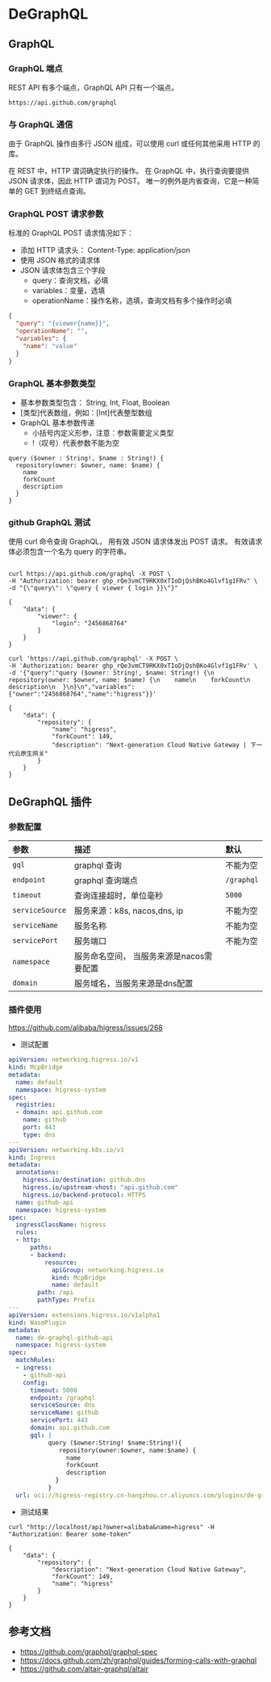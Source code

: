 # DeGraphQL

## GraphQL 

### GraphQL 端点

REST API 有多个端点，GraphQL API 只有一个端点。

```shell
https://api.github.com/graphql
```
### 与 GraphQL 通信

由于 GraphQL 操作由多行 JSON 组成，可以使用 curl 或任何其他采用 HTTP 的库。

在 REST 中，HTTP 谓词确定执行的操作。 在 GraphQL 中，执行查询要提供 JSON 请求体，因此 HTTP 谓词为 POST。 唯一的例外是内省查询，它是一种简单的 GET 到终结点查询。

### GraphQL POST 请求参数

标准的 GraphQL POST 请求情况如下：

- 添加 HTTP 请求头： Content-Type: application/json
- 使用 JSON 格式的请求体
- JSON 请求体包含三个字段
  - query：查询文档，必填
  - variables：变量，选填
  - operationName：操作名称，选填，查询文档有多个操作时必填

```json
{
  "query": "{viewer{name}}",
  "operationName": "",
  "variables": {
    "name": "value"
  }
}
```

### GraphQL 基本参数类型

- 基本参数类型包含： String, Int, Float, Boolean
- [类型]代表数组，例如：[Int]代表整型数组
- GraphQL 基本参数传递
  - 小括号内定义形参，注意：参数需要定义类型
  - !（叹号）代表参数不能为空

```shell
query ($owner : String!, $name : String!) {
  repository(owner: $owner, name: $name) {
    name
    forkCount
    description
  }
}
```


### github GraphQL 测试

使用 curl 命令查询 GraphQL， 用有效 JSON 请求体发出 POST 请求。 有效请求体必须包含一个名为 query 的字符串。

```shell

curl https://api.github.com/graphql -X POST \
-H "Authorization: bearer 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" \
-d "{\"query\": \"query { viewer { login }}\"}" 

{
	"data": {
		"viewer": {
			"login": "2456868764"
		}
	}
}
```

```shell
curl 'https://api.github.com/graphql' -X POST \
-H 'Authorization: bearer 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' \
-d '{"query":"query ($owner: String!, $name: String!) {\n  repository(owner: $owner, name: $name) {\n    name\n    forkCount\n    description\n  }\n}\n","variables":{"owner":"2456868764","name":"higress"}}'

{
	"data": {
		"repository": {
			"name": "higress",
			"forkCount": 149,
			"description": "Next-generation Cloud Native Gateway | 下一代云原生网关"
		}
	}
}
```


## DeGraphQL 插件

### 参数配置

| 参数              | 描述                      | 默认         |
|:----------------|:------------------------|:-----------|
| `gql`           | graphql 查询              | 不能为空       |
| `endpoint`      | graphql 查询端点            | `/graphql` |
| `timeout`       | 查询连接超时，单位毫秒             | `5000`     |
| `serviceSource` | 服务来源：k8s, nacos,dns, ip | 不能为空       |
| `serviceName`   | 服务名称                    | 不能为空       |
| `servicePort`   | 服务端口                    | 不能为空       |
| `namespace`     | 服务命名空间， 当服务来源是nacos需要配置 |      |
| `domain`        | 服务域名，当服务来源是dns配置        |      |

### 插件使用

https://github.com/alibaba/higress/issues/268

- 测试配置
```yaml
apiVersion: networking.higress.io/v1
kind: McpBridge
metadata:
  name: default
  namespace: higress-system
spec:
  registries:
  - domain: api.github.com
    name: github
    port: 443
    type: dns
---
apiVersion: networking.k8s.io/v1
kind: Ingress
metadata:
  annotations:
    higress.io/destination: github.dns
    higress.io/upstream-vhost: "api.github.com"
    higress.io/backend-protocol: HTTPS
  name: github-api
  namespace: higress-system
spec:
  ingressClassName: higress  
  rules:
  - http:
      paths:
      - backend:
          resource:
            apiGroup: networking.higress.io
            kind: McpBridge
            name: default
        path: /api
        pathType: Prefix
---
apiVersion: extensions.higress.io/v1alpha1
kind: WasmPlugin
metadata:
  name: de-graphql-github-api
  namespace: higress-system
spec:
  matchRules:
  - ingress:
    - github-api
    config:
      timeout: 5000
      endpoint: /graphql
      serviceSource: dns
      serviceName: github
      servicePort: 443
      domain: api.github.com
      gql: |
           query ($owner:String! $name:String!){
              repository(owner:$owner, name:$name) {
                name
                forkCount
                description
             }
           }
  url: oci://higress-registry.cn-hangzhou.cr.aliyuncs.com/plugins/de-graphql:1.0.0
```

- 测试结果

```shell
curl "http://localhost/api?owner=alibaba&name=higress" -H "Authorization: Bearer some-token"

{
	"data": {
		"repository": {
			"description": "Next-generation Cloud Native Gateway",
			"forkCount": 149,
			"name": "higress"
		}
	}
}
```

## 参考文档

- https://github.com/graphql/graphql-spec
- https://docs.github.com/zh/graphql/guides/forming-calls-with-graphql
- https://github.com/altair-graphql/altair






